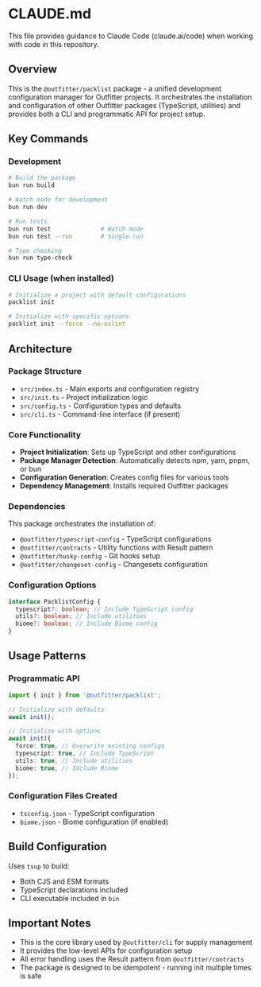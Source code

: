 # CLAUDE.md

This file provides guidance to Claude Code (claude.ai/code) when working with code in this repository.

## Overview

This is the `@outfitter/packlist` package - a unified development configuration manager for Outfitter projects. It orchestrates the installation and configuration of other Outfitter packages (TypeScript, utilities) and provides both a CLI and programmatic API for project setup.

## Key Commands

### Development

```bash
# Build the package
bun run build

# Watch mode for development
bun run dev

# Run tests
bun run test              # Watch mode
bun run test --run        # Single run

# Type checking
bun run type-check
```

### CLI Usage (when installed)

```bash
# Initialize a project with default configurations
packlist init

# Initialize with specific options
packlist init --force --no-eslint
```

## Architecture

### Package Structure

- `src/index.ts` - Main exports and configuration registry
- `src/init.ts` - Project initialization logic
- `src/config.ts` - Configuration types and defaults
- `src/cli.ts` - Command-line interface (if present)

### Core Functionality

- **Project Initialization**: Sets up TypeScript and other configurations
- **Package Manager Detection**: Automatically detects npm, yarn, pnpm, or bun
- **Configuration Generation**: Creates config files for various tools
- **Dependency Management**: Installs required Outfitter packages

### Dependencies

This package orchestrates the installation of:

- `@outfitter/typescript-config` - TypeScript configurations
- `@outfitter/contracts` - Utility functions with Result pattern
- `@outfitter/husky-config` - Git hooks setup
- `@outfitter/changeset-config` - Changesets configuration

### Configuration Options

```typescript
interface PacklistConfig {
  typescript?: boolean; // Include TypeScript config
  utils?: boolean; // Include utilities
  biome?: boolean; // Include Biome config
}
```

## Usage Patterns

### Programmatic API

```typescript
import { init } from '@outfitter/packlist';

// Initialize with defaults
await init();

// Initialize with options
await init({
  force: true, // Overwrite existing configs
  typescript: true, // Include TypeScript
  utils: true, // Include utilities
  biome: true, // Include Biome
});
```

### Configuration Files Created

- `tsconfig.json` - TypeScript configuration
- `biome.json` - Biome configuration (if enabled)

## Build Configuration

Uses `tsup` to build:

- Both CJS and ESM formats
- TypeScript declarations included
- CLI executable included in `bin`

## Important Notes

- This is the core library used by `@outfitter/cli` for supply management
- It provides the low-level APIs for configuration setup
- All error handling uses the Result pattern from `@outfitter/contracts`
- The package is designed to be idempotent - running init multiple times is safe
